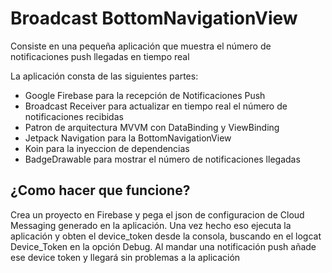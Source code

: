 # Broadcast BottomNavigationView

Consiste en una pequeña aplicación que muestra el número de notificaciones push llegadas en tiempo real

La aplicación consta de las siguientes partes:
- Google Firebase para la recepción de Notificaciones Push
- Broadcast Receiver para actualizar en tiempo real el número de notificaciones recibidas
- Patron de arquitectura MVVM con DataBinding y ViewBinding
- Jetpack Navigation para la BottomNavigationView
- Koin para la inyeccion de dependencias
- BadgeDrawable para mostrar el número de notificaciones llegadas


<h2>¿Como hacer que funcione?</h2>

Crea un proyecto en Firebase y pega el json de configuracion de Cloud Messaging generado en la aplicación. Una vez hecho eso ejecuta la aplicación y obten el device_token desde la consola, buscando en el logcat Device_Token en la opción Debug. Al mandar una notificación push añade ese device token y llegará sin problemas a la aplicación
